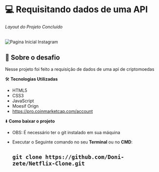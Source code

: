 
 # :computer:  Requisitando dados de uma API
######  Layout do Projeto Concluído
![Pagina Inicial Instagram](https://github.com/Doni-zete/Api-Criptomoedas/blob/main/cripto.gif)

## :rocket: Sobre o desafio


 Nesse projeto foi feito a requisição de dados de uma api de criptomoedas  

:hammer_and_wrench: **Tecnologias Utilizadas**
* HTML5
* CSS3
* JavaScript
* Moesif Orign
* https://pro.coinmarketcap.com/account

:arrow_down: **Como baixar o projeto**

* OBS: É necessário ter o git instalado em sua máquina
* Executar o Seguinte comando no seu **Terminal**  ou no **CMD**:

  ## `git clone https://github.com/Doni-zete/Netflix-Clone.git`
        
        
        

